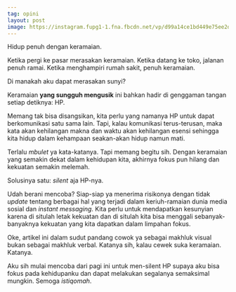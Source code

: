```yaml
---
tag: opini
layout: post
image: https://instagram.fupg1-1.fna.fbcdn.net/vp/d99a14ce1bd449e75ee2d0bff5930017/5CEB057F/t51.2885-15/e35/50560318_163512794636578_4019768821033889382_n.jpg?_nc_ht=instagram.fupg1-1.fna.fbcdn.net&_nc_cat=110
---
```


Hidup penuh dengan keramaian.

Ketika pergi ke pasar merasakan keramaian. Ketika datang ke toko, jalanan penuh ramai. Ketika menghampiri rumah sakit, penuh keramaian.

Di manakah aku dapat merasakan sunyi?

Keramaian **yang sungguh mengusik** ini bahkan hadir di genggaman tangan setiap detiknya: HP.

Memang tak bisa disangsikan, kita perlu yang namanya HP untuk dapat berkomunikasi satu sama lain. Tapi, kalau komunikasi terus-terusan, maka kata akan kehilangan makna dan waktu akan kehilangan esensi sehingga kita hidup dalam kehampaan seakan-akan hidup namun mati.

Terlalu _mbulet_ ya kata-katanya. Tapi memang begitu sih. Dengan keramaian yang semakin dekat dalam kehidupan kita, akhirnya fokus pun hilang dan kekuatan semakin melemah.

Solusinya satu: _silent_ aja HP-nya.

Udah berani mencoba? Siap-siap ya menerima risikonya dengan tidak _update_ tentang berbagai hal yang terjadi dalam keriuh-ramaian dunia media sosial dan _instant messaging_. Kita perlu untuk mendapatkan kesunyian karena di situlah letak kekuatan dan di situlah kita bisa menggali sebanyak-banyaknya kekuatan yang kita dapatkan dalam limpahan fokus.

Oke, artikel ini dalam sudut pandang cowok ya sebagai makhluk visual bukan sebagai makhluk verbal. Katanya sih, kalau cewek suka keramaian. Katanya.

Aku sih mulai mencoba dari pagi ini untuk men-silent HP supaya aku bisa fokus pada kehidupanku dan dapat melakukan segalanya semaksimal mungkin. Semoga _istiqomah_.